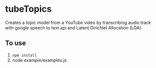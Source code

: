# tubeTopics
Creates a topic model from a YouTube video by transcribing audio track with google speech to text api and Latent Dirichlet Allocation (LDA)

## To use
1. `npm install`
2. node example/examples.js
